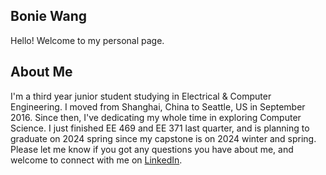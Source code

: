 ## Bonie Wang
Hello! Welcome to my personal page.

## About Me
I'm a third year junior student studying in Electrical & Computer Engineering. I moved from Shanghai, China to Seattle, US in September 2016. Since then, I've dedicating my whole time in exploring Computer Science. I just finished EE 469 and EE 371 last quarter, and is planning to graduate on 2024 spring since my capstone is on 2024 winter and spring. Please let me know if you got any questions you have about me, and welcome to connect with me on [LinkedIn](www.linkedin.com/in/bonie-wang). 
